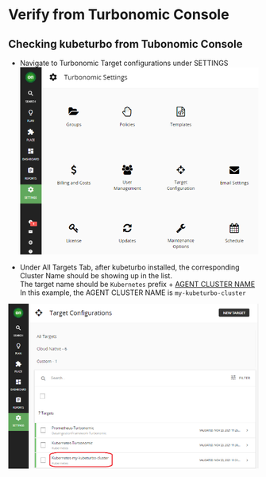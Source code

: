 # Verify from Turbonomic Console

## Checking kubeturbo from Tubonomic Console
- Navigate to Turbonomic Target configurations under SETTINGS  
![kt-verify-target](images/kt-verify-target.png)  

- Under All Targets Tab, after kubeturbo installed, the corresponding Cluster Name should be showing up in the list.  
The target name should be `Kubernetes` prefix + [AGENT CLUSTER NAME](Gitops-kubeturbo-Install.md#create-argocd-app-to-deploy-kubeturbo)  
In this example, the AGENT CLUSTER NAME is `my-kubeturbo-cluster`  

![turbo_target_list](images/turbo_target_list.png)  


